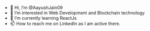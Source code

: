 - 👋 Hi, I’m @AayushJain09
- 👀 I’m interested in Web Development and Blockchain technology
- 🌱 I’m currently learning ReactJs
- 📫 How to reach me on LinkedIn as I am active there.

<!---
AayushJain09/AayushJain09 is a ✨ special ✨ repository because its `README.md` (this file) appears on your GitHub profile.
You can click the Preview link to take a look at your changes.
--->
